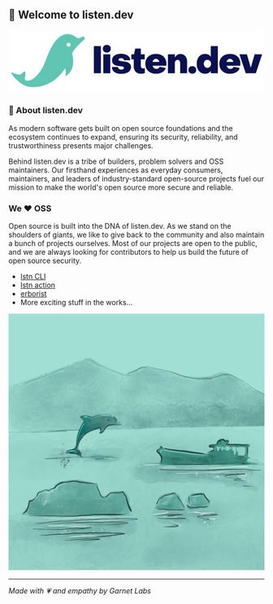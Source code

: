 ## 👋 Welcome to listen.dev

<span style="display:block;text-align:center">![listendev logo](./listendev-logo.png)</span>

### 🐬 About listen.dev

As modern software gets built on open source foundations and the ecosystem continues to expand, ensuring its security, reliability, and trustworthiness presents major challenges. 

Behind listen.dev is a tribe of builders, problem solvers and OSS maintainers. Our firsthand experiences as everyday consumers, maintainers, and leaders of industry-standard open-source projects fuel our mission to make the world's open source more secure and reliable.

### We ❤️ OSS

Open source is built into the DNA of listen.dev. As we stand on the shoulders of giants, we like to give back to the community and also maintain a bunch of projects ourselves. Most of our projects are open to the public, and we are always looking for contributors to help us build the future of open source security. 

- [lstn CLI](https://github.com/listendev/lstn)
- [lstn action](https://github.com/listendev/lstn)
- [erborist](https://github.com/listendev/erborist)
- More exciting stuff in the works...

<span style="display:block;text-align:center">![listendev graphic](./dolphin-3.jpg)</span>

---
_Made with 💗 and empathy by Garnet Labs_
